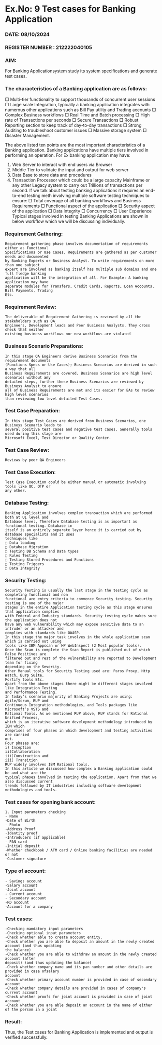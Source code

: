 # Ex.No: 9 Test cases for Banking Application

### DATE: 08/10/2024                                                                           
### REGISTER NUMBER : 212222040105
### AIM: 
For Banking Applicationsystem study its system specifications and generate test cases.
### The characteristics of a Banking application are as follows: 
□ Multi-tier functionality to support thousands of concurrent user sessions
□ Large scale Integration, typically a banking application integrates with
numerous other applications such as Bill Pay utility and Trading accounts
□ Complex Business workflows
□ Real Time and Batch processing
□ High rate of Transactions per seconds
□ Secure Transactions
□ Robust Reporting section to keep track of day-to-day transactions
□ Strong Auditing to troubleshoot customer issues
□ Massive storage system
□ Disaster Management.

The above listed ten points are the most important characteristics of a Banking
application.
Banking applications have multiple tiers involved in performing an operation. For Ex
banking application may have:
1. Web Server to interact with end users via Browser
2. Middle Tier to validate the input and output for web server
3. Data Base to store data and procedures
4. Transaction Processor which could be a large capacity Mainframe or any other
Legacy system to carry out Trillions of transactions per second.
If we talk about testing banking applications it requires an end-to-end testing meth
involving multiple software testing techniques to ensure:
□ Total coverage of all banking workflows and Business Requirements
□ Functional aspect of the application
□ Security aspect of the application
□ Data Integrity
□ Concurrency
□ User Experience
Typical stages involved in testing Banking Applications are shown in below workflow
which we will be discussing individually.

### Requirement Gathering: 
```
Requirement gathering phase involves documentation of requirements either as Functional 
Specifications or Use Cases. Requirements are gathered as per customer needs and documented 
by Banking Experts or Business Analyst. To write requirements on more than one subject 
expert are involved as banking itself has multiple sub domains and one full fledge banking 
application will be the integration of all. For Example: A banking application may have 
separate modules for Transfers, Credit Cards, Reports, Loan Accounts, Bill Payments, Trading 
Etc.
```
### Requirement Review: 
```
The deliverable of Requirement Gathering is reviewed by all the stakeholders such as QA 
Engineers, Development leads and Peer Business Analysts. They cross check that neither 
existing business workflows nor new workflows are violated
```
### Business Scenario Preparations: 
```
In this stage QA Engineers derive Business Scenarios from the requirement documents 
(Functions Specs or Use Cases); Business Scenarios are derived in such a way that all 
Business Requirements are covered. Business Scenarios are high level scenarios without any 
detailed steps, further these Business Scenarios are reviewed by Business Analyst to ensure 
all of Business Requirements are met and its easier for BAs to review high level scenarios 
than reviewing low level detailed Test Cases.
```
### Test Case Preparation: 
```
In this stage Test Cases are derived from Business Scenarios, one Business Scenario leads to 
several positive test cases and negative test cases. Generally tools used during this stage are 
Microsoft Excel, Test Director or Quality Center.
```
### Test Case Review: 
```
Reviews by peer QA Engineers
```
### Test Case Execution: 
```
Test Case Execution could be either manual or automatic involving tools like QC, QTP or 
any other.
```
### Database Testing: 
```
Banking Application involves complex transaction which are performed both at UI level and 
Database level, Therefore Database testing is as important as functional testing. Database in 
itself is an entirely separate layer hence it is carried out by database specialists and it uses 
techniques like 
□ Data loading 
□ Database Migration 
□ Testing DB Schema and Data types 
□ Rules Testing 
□ Testing Stored Procedures and Functions 
□ Testing Triggers 
□ Data Integrity
```
### Security Testing: 
```
Security Testing is usually the last stage in the testing cycle as completing functional and non 
functional are entry criteria to commence Security testing. Security testing is one of the major 
stages in the entire Application testing cycle as this stage ensures that application complies 
with Federal and Industry standards. Security testing cycle makes sure the application does not 
have any web vulnerability which may expose sensitive data to an intruder or an attacker and 
complies with standards like OWASP. 
In this stage the major task involves in the whole application scan which is carried out using 
tools like IBM Appscan or HP WebInspect (2 Most popular tools). 
Once the Scan is complete the Scan Report is published out of which False Positives are 
filtered out and rest of the vulnerability are reported to Development team for fixing 
depending on the Severity. 
Other Manual tools for Security Testing used are: Paros Proxy, Http Watch, Burp Suite, 
Fortify tools Etc. 
Apart from the above stages there might be different stages involved like Integration Testing 
and Performance Testing. 
In today’s scenario majority of Banking Projects are using: Agile/Scrum, RUP and 
Continuous Integration methodologies, and Tools packages like Microsoft’s VSTS and 
Rational Tools. As we mentioned RUP above, RUP stands for Rational Unified Process, 
which is an iterative software development methodology introduced by IBM which 
comprises of four phases in which development and testing activities are carried 
out. 
Four phases are: 
i) Inception 
ii)Collaboration 
iii)Construction and 
iii) Transition 
RUP widely involves IBM Rational tools. 
In this article we discussed how complex a Banking application could be and what are the 
typical phases involved in testing the application. Apart from that we also discussed current 
trends followed by IT industries including software development methodologies and tools.
```
### Test cases for opening bank account:
```
1. Input parameters checking 
- Name 
-Date of Birth 
- Photo 
-Address Proof 
-Identity proof 
-Introducers (if applicable) 
- PAN card 
-Initial deposit 
-Whether checkbook / ATM card / Online banking facilities are needed or not 
-Customer signature
``` 
### Type of account: 
```
- Savings account 
-Salary account 
-Joint account 
- Current account 
- Secondary account 
-RD account 
-Account for a company
```
### Test cases: 
```
-Checking mandatory input parameters 
-Checking optional input parameters 
-Check whether able to create account entity. 
-Check whether you are able to deposit an amount in the newly created account (and thus updating 
the balance) 
-Check whether you are able to withdraw an amount in the newly created account (after 
deposit) (and thus updating the balance) 
-Check whether company name and its pan number and other details are provided in case ofsalary 
account 
-Check whether primary account number is provided in case of secondary account 
-Check whether company details are provided in cases of company's current account 
-Check whether proofs for joint account is provided in case of joint account 
-Check whether you are able deposit an account in the name of either of the person in a joint
```
### Result:
Thus, the Test cases for Banking Application is implemented and output is verified successfully. 
